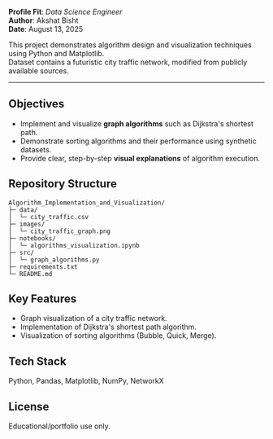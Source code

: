 **Profile Fit**: *Data Science Engineer*  
**Author**: Akshat Bisht  
**Date**: August 13, 2025

This project demonstrates algorithm design and visualization techniques using Python and Matplotlib.  
Dataset contains a futuristic city traffic network, modified from publicly available sources.

---

## Objectives
- Implement and visualize **graph algorithms** such as Dijkstra's shortest path.
- Demonstrate sorting algorithms and their performance using synthetic datasets.
- Provide clear, step-by-step **visual explanations** of algorithm execution.

## Repository Structure
```
Algorithm_Implementation_and_Visualization/
├─ data/
│  └─ city_traffic.csv
├─ images/
│  └─ city_traffic_graph.png
├─ notebooks/
│  └─ algorithms_visualization.ipynb
├─ src/
│  └─ graph_algorithms.py
├─ requirements.txt
└─ README.md
```

## Key Features
- Graph visualization of a city traffic network.
- Implementation of Dijkstra's shortest path algorithm.
- Visualization of sorting algorithms (Bubble, Quick, Merge).

## Tech Stack
Python, Pandas, Matplotlib, NumPy, NetworkX

## License
Educational/portfolio use only.

